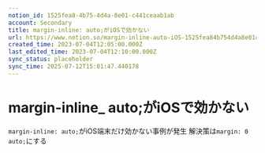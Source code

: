 ```yaml
---
notion_id: 1525fea8-4b75-4d4a-8e01-c441ceaab1ab
account: Secondary
title: margin-inline: auto;がiOSで効かない
url: https://www.notion.so/margin-inline-auto-iOS-1525fea84b754d4a8e01c441ceaab1ab
created_time: 2023-07-04T12:05:00.000Z
last_edited_time: 2023-07-04T12:10:00.000Z
sync_status: placeholder
sync_time: 2025-07-12T15:01:47.440178
---
```

# margin-inline_ auto;がiOSで効かない

`margin-inline: auto;`がiOS端末だけ効かない事例が発生
解決策は`margin: 0 auto;`にする